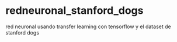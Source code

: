 # redneuronal_stanford_dogs
red neuronal usando transfer learning con tensorflow y el dataset de stanford dogs
